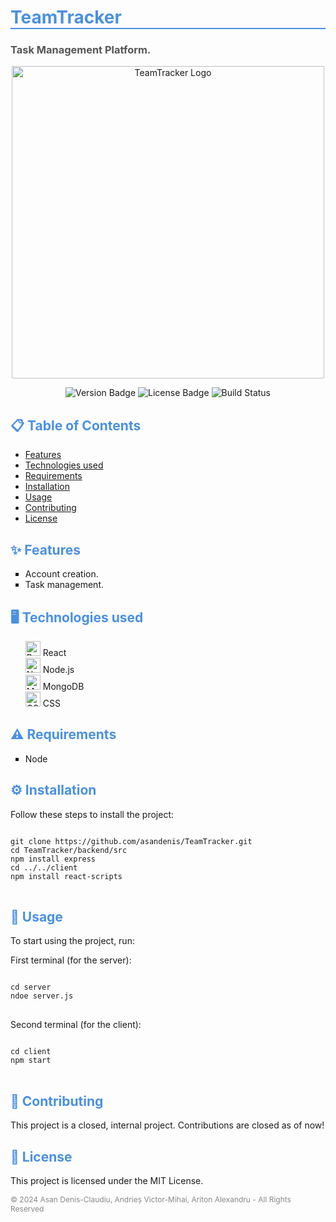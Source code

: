 <h1 style="color: #4A90E2; border-bottom: 2px solid #4A90E2;">TeamTracker</h1>

<h3 style="color: #555;">Task Management Platform.</h3>

<p align="center">
  <img src="https://i.imgur.com/hseAWhN.png" width="500" alt="TeamTracker Logo">
</p>

<p align="center">
  <img src="https://img.shields.io/badge/version-1.0.0-blue" alt="Version Badge">
  <img src="https://img.shields.io/badge/license-MIT-green" alt="License Badge">
  <img src="https://img.shields.io/badge/build-passing-brightgreen" alt="Build Status">
</p>

<h2 style="color: #4A90E2;">📋 Table of Contents</h2>
<ul>
  <li><a href="#features">Features</a></li>
  <li><a href="#technologies">Technologies used</a></li>
  <li><a href="#requirements">Requirements</a></li>
  <li><a href="#installation">Installation</a></li>
  <li><a href="#usage">Usage</a></li>
  <li><a href="#contributing">Contributing</a></li>
  <li><a href="#license">License</a></li>
</ul>

<h2 id="features" style="color: #4A90E2;">✨ Features</h2>
<ul style="list-style-type: square;">
  <li>Account creation.</li>
  <li>Task management.</li>
</ul>

<h2 id="technologies" style="color: #4A90E2;">🖥️ Technologies used</h2>
<ul style="list-style-type: none;">
  <li>
    <img src="https://img.icons8.com/color/48/000000/react-native.png" width="24" alt="React Icon" />
    React
  </li>
  <li>
    <img src="https://static-00.iconduck.com/assets.00/node-js-icon-454x512-nztofx17.png" width="24" alt="Node.js Icon" />
    Node.js
  </li>
  <li>
    <img src="https://www.svgrepo.com/show/331488/mongodb.svg" width="24" alt="MongoDB Icon" />
    MongoDB
  </li>
  <li>
    <img src="https://img.icons8.com/color/48/000000/css3.png" width="24" alt="CSS Icon" />
    CSS
  </li>
</ul>

<h2 id="requirements" style="color: #4A90E2;">⚠️ Requirements</h2>
<ul style="list-style-type: square;">
  <li>Node</li>
</ul>

<h2 id="installation" style="color: #4A90E2;">⚙️ Installation</h2>
<p>Follow these steps to install the project:</p>

<pre>
<code>
git clone https://github.com/asandenis/TeamTracker.git
cd TeamTracker/backend/src
npm install express
cd ../../client
npm install react-scripts
</code>
</pre>

<h2 id="usage" style="color: #4A90E2;">🚀 Usage</h2>
<p>To start using the project, run:</p>

<p>First terminal (for the server):</p>

<pre>
<code>
cd server
ndoe server.js
</code>
</pre>

<p>Second terminal (for the client):</p>

<pre>
<code>
cd client
npm start
</code>
</pre>

<h2 id="contributing" style="color: #4A90E2;">🤝 Contributing</h2>
<p>This project is a closed, internal project. Contributions are closed as of now!</p>

<h2 id="license" style="color: #4A90E2;">📝 License</h2>
<p>This project is licensed under the MIT License.</p>

<p align="left" style="color: #888; font-size: 12px;">
  © 2024 Asan Denis-Claudiu, Andrieș Victor-Mihai, Ariton Alexandru - All Rights Reserved
</p>
